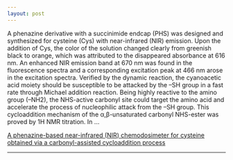 ```yaml
---
layout: post
---
```


A phenazine derivative with a succinimide endcap (PHS) was designed and synthesized for cysteine (Cys) with near-infrared (NIR) emission. Upon the addition of Cys, the color of the solution changed clearly from greenish black to orange, which was attributed to the disappeared absorbance at 616 nm. An enhanced NIR emission band at 670 nm was found in the fluorescence spectra and a corresponding excitation peak at 466 nm arose in the excitation spectra. Verified by the dynamic reaction, the cyanoacetic acid moiety should be susceptible to be attacked by the –SH group in a fast rate through Michael addition reaction. Being highly reactive to the amino group (–NH2), the NHS-active carbonyl site could target the amino acid and accelerate the process of nucleophilic attack from the –SH group. This cycloaddition mechanism of the α,β-unsaturated carbonyl NHS-ester was proved by 1H NMR titration. In … 

[A phenazine-based near-infrared (NIR) chemodosimeter for cysteine obtained via a carbonyl-assisted cycloaddition process](https://pubs.rsc.org/en/content/articlehtml/2016/ra/c5ra26784f)

---

